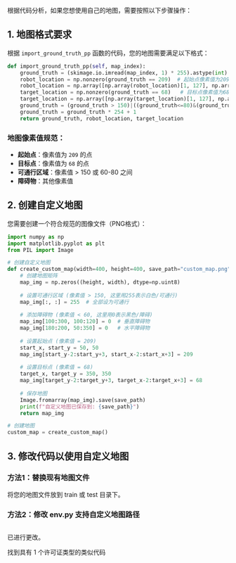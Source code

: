 根据代码分析，如果您想使用自己的地图，需要按照以下步骤操作：

## 1. 地图格式要求

根据 `import_ground_truth_pp` 函数的代码，您的地图需要满足以下格式：

```python
def import_ground_truth_pp(self, map_index):
    ground_truth = (skimage.io.imread(map_index, 1) * 255).astype(int)
    robot_location = np.nonzero(ground_truth == 209)  # 起始点像素值为209
    robot_location = np.array([np.array(robot_location)[1, 127], np.array(robot_location)[0, 127]])
    target_location = np.nonzero(ground_truth == 68)   # 目标点像素值为68
    target_location = np.array([np.array(target_location)[1, 127], np.array(target_location)[0, 127]])
    ground_truth = (ground_truth > 150)|((ground_truth<=80)&(ground_truth>=60))
    ground_truth = ground_truth * 254 + 1
    return ground_truth, robot_location, target_location
```

### **地图像素值规范**：
- **起始点**：像素值为 `209` 的点
- **目标点**：像素值为 `68` 的点  
- **可通行区域**：像素值 > 150 或 60-80 之间
- **障碍物**：其他像素值

## 2. 创建自定义地图

您需要创建一个符合规范的图像文件（PNG格式）：

```python
import numpy as np
import matplotlib.pyplot as plt
from PIL import Image

# 创建自定义地图
def create_custom_map(width=400, height=400, save_path="custom_map.png"):
    # 创建地图矩阵
    map_img = np.zeros((height, width), dtype=np.uint8)
    
    # 设置可通行区域 (像素值 > 150, 这里用255表示白色/可通行)
    map_img[:, :] = 255  # 全部设为可通行
    
    # 添加障碍物 (像素值 < 60, 这里用0表示黑色/障碍)
    map_img[100:300, 100:120] = 0  # 垂直障碍物
    map_img[180:200, 50:350] = 0   # 水平障碍物
    
    # 设置起始点 (像素值 = 209)
    start_x, start_y = 50, 50
    map_img[start_y-2:start_y+3, start_x-2:start_x+3] = 209
    
    # 设置目标点 (像素值 = 68)
    target_x, target_y = 350, 350
    map_img[target_y-2:target_y+3, target_x-2:target_x+3] = 68
    
    # 保存地图
    Image.fromarray(map_img).save(save_path)
    print(f"自定义地图已保存到: {save_path}")
    return map_img

# 创建地图
custom_map = create_custom_map()
```

## 3. 修改代码以使用自定义地图

### **方法1：替换现有地图文件**
将您的地图文件放到 train 或 test 目录下。

### **方法2：修改 env.py 支持自定义地图路径** 
````

````


已进行更改。

找到具有 1 个许可证类型的类似代码